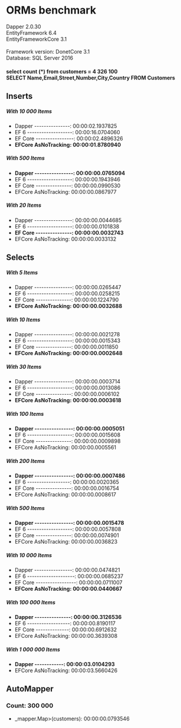 <h1>ORMs benchmark</h1>

<div>Dapper 2.0.30</div>
<div>EntityFramework 6.4</div>
<div>EntityFrameworkCore 3.1</div>
<br />
<div>Framework version: DonetCore 3.1</div>
<div>Database: SQL Server 2016</div>

<h4>select count (*) from customers = 4 326 100
<br />
SELECT Name,Email,Street,Number,City,Country FROM Customers
</h4>

<h2>Inserts</h2>

<div>
<h5>With 10 000 Items</h5>
<ul>
<li>Dapper ---------------: 00:00:02.1937825</li>
<li>EF 6 -------------------: 00:00:16.0704060</li>
<li>EF Core ----------------: 00:00:02.4896326</li>
<li><strong>EFCore AsNoTracking: 00:00:01.8780940</strong></li>
</ul>
</div>

<div>
<h5>With 500 Items</h5>
<ul>
<li><strong>Dapper ----------------: 00:00:00.0765094</strong></li>
<li>EF 6 -------------------: 00:00:00.1943946</li>
<li>EF Core ---------------: 00:00:00.0990530</li>
<li>EFCore AsNoTracking: 00:00:00.0867977</li>
</ul>
</div>



<div>
<h5>With 20 Items</h5>
<ul>
<li>Dapper ----------------: 00:00:00.0044685</li>
<li>EF 6 -------------------: 00:00:00.0101838</li>
<li><strong>EF Core ---------------: 00:00:00.0032743</strong></li>
<li>EFCore AsNoTracking: 00:00:00.0033132</li>
</ul>
</div>


<div><h2>Selects</h2></div>


<div>
<h5>With 5 Items</h5>
<ul>
<li>Dapper ----------------: 00:00:00.0265447</li>
<li>EF 6 -------------------: 00:00:00.0258215</li>
<li>EF Core ---------------: 00:00:00.1224790</li>
<li><strong>EFCore AsNoTracking: 00:00:00.0032688</strong></li>
</ul>
</div>


<div>
<h5>With 10 Items</h5>
<ul>
<li>Dapper ----------------: 00:00:00.0021278</li>
<li>EF 6 -------------------: 00:00:00.0015343</li>
<li>EF Core ---------------: 00:00:00.0011850</li>
<li><strong>EFCore AsNoTracking: 00:00:00.0002648</strong></li>
</ul>
</div>


<div>
<h5>With 30 Items</h5>
<ul>
<li>Dapper ----------------: 00:00:00.0003714</li>
<li>EF 6 -------------------: 00:00:00.0013086</li>
<li>EF Core ---------------: 00:00:00.0006102</li>
<li><strong>EFCore AsNoTracking: 00:00:00.0003618</strong></li>
</ul>
</div>




<div>
<h5>With 100 Items</h5>
<ul>
<li><strong>Dapper ----------------: 00:00:00.0005051</strong></li>
<li>EF 6 -------------------: 00:00:00.0015608</li>
<li>EF Core ---------------: 00:00:00.0009898</li>
<li>EFCore AsNoTracking: 00:00:00.0005561</li>
</ul>
</div>


<div>
<h5>With 200 Items</h5>
<ul>
<li><strong>Dapper ----------------: 00:00:00.0007486</strong></li>
<li>EF 6 ------------------: 00:00:00.0020365</li>
<li>EF Core ---------------: 00:00:00.0016754</li>
<li>EFCore AsNoTracking: 00:00:00.0008617</li>
</ul>
</div>


<div>
<h5>With 500 Items</h5>
<ul>
<li><strong>Dapper ----------------: 00:00:00.0015478</strong></li>
<li>EF 6 -------------------: 00:00:00.0057808</li>
<li>EF Core ---------------: 00:00:00.0074901</li>
<li>EFCore AsNoTracking: 00:00:00.0036823</li>
</ul>
</div>


<div>
<h5>With 10 000 Items</h5>
<ul>
<li>Dapper ----------------: 00:00:00.0474821</li>
<li>EF 6 --------------------: 00:00:00.0685237</li>
<li>EF Core -----------------: 00:00:00.0711007</li>
<li><strong>EFCore AsNoTracking: 00:00:00.0440667</strong></li>
</ul>

</div>

<div>
<h5>With 100 000 Items</h5>
<ul>
<li><strong>Dapper ---------------: 00:00:00.3126536</strong></li>
<li>EF 6 ------------------: 00:00:00.8190117</li>
<li>EF Core --------------: 00:00:00.6912632</li>
<li>EFCore AsNoTracking: 00:00:00.3639308</li>
</ul>
</div>


<div>
<h5>With 1 000 000 Items</h5>
<ul>
<li><strong>Dapper ------------: 00:00:03.0104293</strong></li>
<li>EFCore AsNoTracking: 00:00:03.5660426</li>
</ul>
</div>


<div>
<h2>AutoMapper</h2>
<h3>Count: 300 000</h3>
<ul>
<li>_mapper.Map<IEnumerable<CustomerViewModel>>(customers): 00:00:00.0793546</li>
</ul>
</div>
